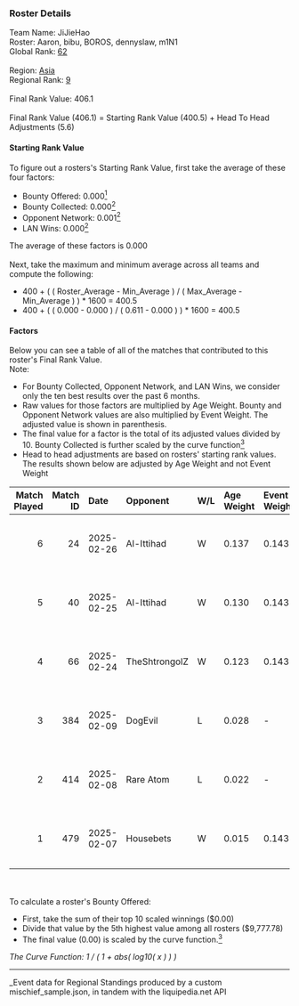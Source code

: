 ### Roster Details<br />
Team Name: JiJieHao<br />
Roster: Aaron, bibu, BOROS, dennyslaw, m1N1<br />
Global Rank: [62](../../standings_global_2025_08_04.md)<br />
<br />
Region: [Asia]( ../../standings_asia_2025_08_04.md)<br />
Regional Rank: [9]( ../../standings_asia_2025_08_04.md)<br />
<br />
Final Rank Value:  406.1<br />
<br />
Final Rank Value (406.1) = Starting Rank Value (400.5) + Head To Head Adjustments (5.6)<br />

#### Starting Rank Value<br />
To figure out a rosters's Starting Rank Value, first take the average of these four factors:<br />
- Bounty Offered: 0.000[<sup>1</sup>](#table2)
- Bounty Collected: 0.000[<sup>2</sup>](#table1)
- Opponent Network: 0.001[<sup>2</sup>](#table1)
- LAN Wins: 0.000[<sup>2</sup>](#table1)

The average of these factors is 0.000<br />
<br />
Next, take the maximum and minimum average across all teams and compute the following:<br />
- 400 + ( ( Roster_Average - Min_Average ) / ( Max_Average - Min_Average ) ) * 1600 = 400.5
- 400 + ( ( 0.000 - 0.000 ) / ( 0.611 - 0.000 ) ) * 1600 = 400.5


#### Factors<br />
Below you can see a table of all of the matches that contributed to this roster's Final Rank Value.<br />
Note:<br />

- For Bounty Collected, Opponent Network, and LAN Wins, we consider only the ten best results over the past 6 months.
- Raw values for those factors are multiplied by Age Weight. Bounty and Opponent Network values are also multiplied by Event Weight. The adjusted value is shown in parenthesis.
- The final value for a factor is the total of its adjusted values divided by 10. Bounty Collected is further scaled by the curve function[<sup>3</sup>](#curveFunction)
- Head to head adjustments are based on rosters' starting rank values. The results shown below are adjusted by Age Weight and not Event Weight
<span id="table1"></span><br />


| Match Played | Match ID | Date       | Opponent      | W/L | Age Weight | Event Weight | Bounty Collected | Opponent Network | LAN Wins  | H2H Adj. | Roster                              |
| -: | -: | :- | :- | :- | :- | :- | :- | :- | :- | -: | :- |
|            6 |       24 | 2025-02-26 | Al-Ittihad    | W   | 0.137      | 0.143        | 0.000 (0.000)    | 0.205 (0.004)    | 0 (0.000) |     2.15 | Aaron, bibu, BOROS, dennyslaw, m1N1 |
|            5 |       40 | 2025-02-25 | Al-Ittihad    | W   | 0.130      | 0.143        | 0.000 (0.000)    | 0.205 (0.004)    | 0 (0.000) |     2.05 | Aaron, bibu, BOROS, dennyslaw, m1N1 |
|            4 |       66 | 2025-02-24 | TheShtrongolZ | W   | 0.123      | 0.143        | 0.000 (0.000)    | 0.000 (0.000)    | 0 (0.000) |     1.93 | Aaron, bibu, BOROS, dennyslaw, m1N1 |
|            3 |      384 | 2025-02-09 | DogEvil       | L   | 0.028      | -            | -                | -                | -         |    -0.44 | Aaron, bibu, dennyslaw, ISSAA, m1N1 |
|            2 |      414 | 2025-02-08 | Rare Atom     | L   | 0.022      | -            | -                | -                | -         |    -0.34 | Aaron, bibu, dennyslaw, ISSAA, m1N1 |
|            1 |      479 | 2025-02-07 | Housebets     | W   | 0.015      | 0.143        | 0.000 (0.000)    | 0.193 (0.000)    | 0 (0.000) |     0.23 | Aaron, bibu, dennyslaw, ISSAA, m1N1 |

<br />
<span id="table2"></span><br />
To calculate a roster's Bounty Offered:<br />

- First, take the sum of their top 10 scaled winnings ($0.00)
- Divide that value by the 5th highest value among all rosters ($9,777.78)
- The final value (0.00) is scaled by the curve function.[<sup>3</sup>](#curveFunction)

<span id="curveFunction"></span>_The Curve Function: 1 / ( 1 + abs( log10( x ) ) )_<br />

---
_Event data for Regional Standings produced by a custom mischief_sample.json, in tandem with the liquipedia.net API<br />
